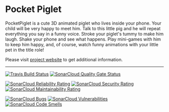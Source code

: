 # Pocket Piglet

PocketPiglet is a cute 3D animated piglet who lives inside your phone. Your
child  will  be very happy to meet him. Talk to this little pig and he will
repeat  everything  you say in a funny voice. Stroke your piglet's tummy to
make him laugh. Shake your phone and see what happens. Play mini-games with
him  to  keep  him  happy, and, of course, watch funny animations with your
little pet in the title role!

Please visit [project website](https://pocketpiglet.sourceforge.io/) to get
additional information.

---

[![Travis Build Status](https://travis-ci.com/pocketpiglet/pocketpiglet-android.svg?branch=master)](https://travis-ci.com/pocketpiglet/pocketpiglet-android)
[![SonarCloud Quality Gate Status](https://sonarcloud.io/api/project_badges/measure?project=pocketpiglet_pocketpiglet-android&metric=alert_status)](https://sonarcloud.io/dashboard?id=pocketpiglet_pocketpiglet-android)

[![SonarCloud Reliability Rating](https://sonarcloud.io/api/project_badges/measure?project=pocketpiglet_pocketpiglet-android&metric=reliability_rating)](https://sonarcloud.io/dashboard?id=pocketpiglet_pocketpiglet-android)
[![SonarCloud Security Rating](https://sonarcloud.io/api/project_badges/measure?project=pocketpiglet_pocketpiglet-android&metric=security_rating)](https://sonarcloud.io/dashboard?id=pocketpiglet_pocketpiglet-android)
[![SonarCloud Maintainability Rating](https://sonarcloud.io/api/project_badges/measure?project=pocketpiglet_pocketpiglet-android&metric=sqale_rating)](https://sonarcloud.io/dashboard?id=pocketpiglet_pocketpiglet-android)

[![SonarCloud Bugs](https://sonarcloud.io/api/project_badges/measure?project=pocketpiglet_pocketpiglet-android&metric=bugs)](https://sonarcloud.io/dashboard?id=pocketpiglet_pocketpiglet-android)
[![SonarCloud Vulnerabilities](https://sonarcloud.io/api/project_badges/measure?project=pocketpiglet_pocketpiglet-android&metric=vulnerabilities)](https://sonarcloud.io/dashboard?id=pocketpiglet_pocketpiglet-android)
[![SonarCloud Code Smells](https://sonarcloud.io/api/project_badges/measure?project=pocketpiglet_pocketpiglet-android&metric=code_smells)](https://sonarcloud.io/dashboard?id=pocketpiglet_pocketpiglet-android)
